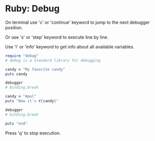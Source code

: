 # Ruby: Debug

On terminal use 'c' or 'continue' keyword to jump to the next debugger position.

Or use 's' or 'step' keyword to execute line by line.

Use 'i' or 'info' keyword to get info about all available variables.

```ruby
require "debug"
# debug is a standard library for debugging

candy = "My favorite candy"
puts candy

debugger
# binding.break

candy = "Amul"
puts "Now it's #{candy}"

debugger
# binding.break

puts "end"
```

Press 'q' to stop execution.